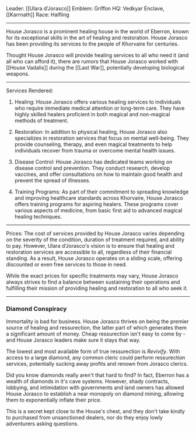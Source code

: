Leader: [[Ulara d'Jorasco]]
Emblem: Griffon
HQ: Vedkyar Enclave, [[Karrnath]]
Race: Halfling

---

House Jorasco is a prominent healing house in the world of Eberron, known for its exceptional skills in the art of healing and restoration. House Jorasco has been providing its services to the people of Khorvaire for centuries.

Thought House Jorasco will provide healing services to all who need it (and all who can afford it), there are rumors that House Jorasco worked with [[House Vadalis]] during the [[Last War]], potentially developing biological weapons.

---

Services Rendered:
1. Healing: House Jorasco offers various healing services to individuals who require immediate medical attention or long-term care. They have highly skilled healers proficient in both magical and non-magical methods of treatment.

2. Restoration: In addition to physical healing, House Jorasco also specializes in restoration services that focus on mental well-being. They provide counseling, therapy, and even magical treatments to help individuals recover from trauma or overcome mental health issues.

3. Disease Control: House Jorasco has dedicated teams working on disease control and prevention. They conduct research, develop vaccines, and offer consultations on how to maintain good health and prevent the spread of illnesses.

4. Training Programs: As part of their commitment to spreading knowledge and improving healthcare standards across Khorvaire, House Jorasco offers training programs for aspiring healers. These programs cover various aspects of medicine, from basic first aid to advanced magical healing techniques.

---

Prices:
The cost of services provided by House Jorasco varies depending on the severity of the condition, duration of treatment required, and ability to pay. However, Ulara d'Jorasco's vision is to ensure that healing and restoration services are accessible to all, regardless of their financial standing. As a result, House Jorasco operates on a sliding scale, offering discounted or even free services to those in need.

While the exact prices for specific treatments may vary, House Jorasco always strives to find a balance between sustaining their operations and fulfilling their mission of providing healing and restoration to all who seek it.

---

### Diamond Conspiracy
Immortality is bad for business. House Jorasco thrives on being the premier source of healing and ressurection, the latter part of which generates them a significant amount of money. Cheap ressurection isn't easy to come by - and House Jorasco leaders make sure it stays that way.

The lowest and most available form of true ressurection is _Revivify_. With access to a large diamond, any common cleric could perform ressurection services, potentially sucking away profits and renown from Jorasco clerics.

Did you know diamonds really aren't that hard to find? In fact, Eberron has a wealth of diamonds in it's cave systems. However, shady contracts, lobbying, and intimidation with governments and land owners has allowed House Jorasco to establish a near monopoly on diamond mining, allowing them to exponentially inflate their price.

This is a secret kept close to the House's chest, and they don't take kindly to purchased from unsanctioned dealers, nor do they enjoy lowly adventurers asking questions.